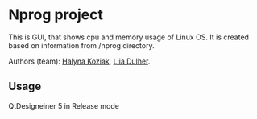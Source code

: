 # Nprog project

This is GUI, that shows cpu and memory usage of Linux OS. It is created based on information from /nprog directory.

Authors (team): [Halyna Koziak](https://github.com/hkoziak),  [Liia Dulher](https://github.com/LiiaDulher).


## Usage
QtDesigneiner 5 in Release mode
